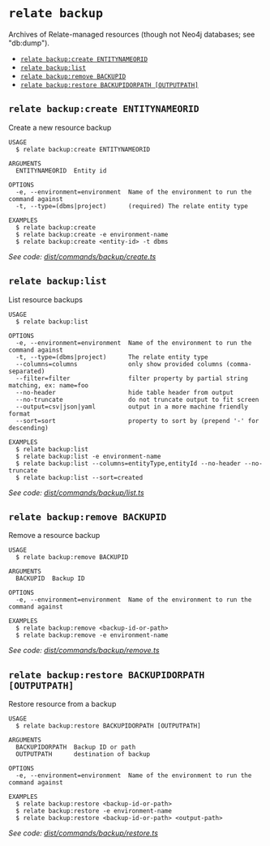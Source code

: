 `relate backup`
===============

Archives of Relate-managed resources (though not Neo4j databases; see "db:dump").

* [`relate backup:create ENTITYNAMEORID`](#relate-backupcreate-entitynameorid)
* [`relate backup:list`](#relate-backuplist)
* [`relate backup:remove BACKUPID`](#relate-backupremove-backupid)
* [`relate backup:restore BACKUPIDORPATH [OUTPUTPATH]`](#relate-backuprestore-backupidorpath-outputpath)

## `relate backup:create ENTITYNAMEORID`

Create a new resource backup

```
USAGE
  $ relate backup:create ENTITYNAMEORID

ARGUMENTS
  ENTITYNAMEORID  Entity id

OPTIONS
  -e, --environment=environment  Name of the environment to run the command against
  -t, --type=(dbms|project)      (required) The relate entity type

EXAMPLES
  $ relate backup:create
  $ relate backup:create -e environment-name
  $ relate backup:create <entity-id> -t dbms
```

_See code: [dist/commands/backup/create.ts](https://github.com/neo4j-devtools/relate/blob/v1.0.3-alpha.5/packages/cli/src/commands/backup/create.ts)_

## `relate backup:list`

List resource backups

```
USAGE
  $ relate backup:list

OPTIONS
  -e, --environment=environment  Name of the environment to run the command against
  -t, --type=(dbms|project)      The relate entity type
  --columns=columns              only show provided columns (comma-separated)
  --filter=filter                filter property by partial string matching, ex: name=foo
  --no-header                    hide table header from output
  --no-truncate                  do not truncate output to fit screen
  --output=csv|json|yaml         output in a more machine friendly format
  --sort=sort                    property to sort by (prepend '-' for descending)

EXAMPLES
  $ relate backup:list
  $ relate backup:list -e environment-name
  $ relate backup:list --columns=entityType,entityId --no-header --no-truncate
  $ relate backup:list --sort=created
```

_See code: [dist/commands/backup/list.ts](https://github.com/neo4j-devtools/relate/blob/v1.0.3-alpha.5/packages/cli/src/commands/backup/list.ts)_

## `relate backup:remove BACKUPID`

Remove a resource backup

```
USAGE
  $ relate backup:remove BACKUPID

ARGUMENTS
  BACKUPID  Backup ID

OPTIONS
  -e, --environment=environment  Name of the environment to run the command against

EXAMPLES
  $ relate backup:remove <backup-id-or-path>
  $ relate backup:remove -e environment-name
```

_See code: [dist/commands/backup/remove.ts](https://github.com/neo4j-devtools/relate/blob/v1.0.3-alpha.5/packages/cli/src/commands/backup/remove.ts)_

## `relate backup:restore BACKUPIDORPATH [OUTPUTPATH]`

Restore resource from a backup

```
USAGE
  $ relate backup:restore BACKUPIDORPATH [OUTPUTPATH]

ARGUMENTS
  BACKUPIDORPATH  Backup ID or path
  OUTPUTPATH      destination of backup

OPTIONS
  -e, --environment=environment  Name of the environment to run the command against

EXAMPLES
  $ relate backup:restore <backup-id-or-path>
  $ relate backup:restore -e environment-name
  $ relate backup:restore <backup-id-or-path> <output-path>
```

_See code: [dist/commands/backup/restore.ts](https://github.com/neo4j-devtools/relate/blob/v1.0.3-alpha.5/packages/cli/src/commands/backup/restore.ts)_
